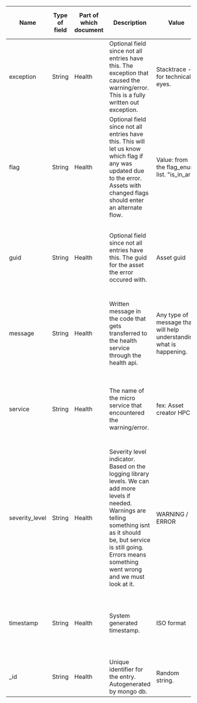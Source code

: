 | Name | Type of field | Part of which document | Description | Value | Why do we have this field | Populated by whom and when | Updated where and when |
| --- | --- | --- | --- | --- | --- | --- | --- |
| exception | String | Health | Optional field since not all entries have this. The exception that caused the warning/error. This is a fully written out exception. | Stacktrace - for technical eyes. | It helps us find and fix the bug that occurred. Gives us precise information about the bug. | Sent to the health api by the service where the error occurred. Persisted in the health db. | Never |
| flag | String | Health | Optional field since not all entries have this. This will let us know which flag if any was updated due to the error. Assets with changed flags should enter an alternate flow. | Value: from the flag_enum list. "is_in_ars" | Lets us know if the asset had its flag changed due to the error. | Sent to the health api by the service where the error occurred. Persisted in the health db. | Never |
| guid | String | Health | Optional field since not all entries have this. The guid for the asset the error occured with. | Asset guid | Lets us know which asset the error happened with. | Sent to the health api by the service where the error occurred. Persisted in the health db. | Never |
| message | String | Health | Written message in the code that gets transferred to the health service through the health api. | Any type of message that will help understanding what is happening. | Allows us add content to a warning or error beyond the exception. | Sent to the health api by the service where the error occurred. Persisted in the health db. | Never |
| service | String | Health | The name of the micro service that encountered the warning/error. | fex: Asset creator HPC | Lets us know which service encountered the bug. | Sent to the health api by the service where the error occurred. Persisted in the health db. | Never |
| severity_level | String | Health | Severity level indicator. Based on the logging library levels. We can add more levels if needed. Warnings are telling something isnt as it should be, but service is still going. Errors means something went wrong and we must look at it. | WARNING / ERROR | Lets us know how important/critical something is. | Sent to the health api by the service where the error occurred. Persisted in the health db. | Never |
| timestamp | String | Health | System generated timestamp. | ISO format | Lets us know when the entry was added. | Created by the health api service when an entry is added to the health db. | Never |
| _id | String | Health | Unique identifier for the entry. Autogenerated by mongo db. | Random string. | Needed as the database unique identifier. | Health db when entry is created | Never |
